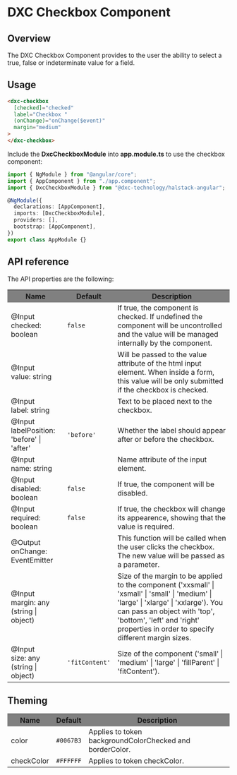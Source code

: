 # DXC Checkbox Component

## Overview

The DXC Checkbox Component provides to the user the ability to select a true, false or indeterminate value for a field.

## Usage

```html
<dxc-checkbox
  [checked]="checked"
  label="Checkbox "
  (onChange)="onChange($event)"
  margin="medium"
>
</dxc-checkbox>
```

Include the **DxcCheckboxModule** into **app.module.ts** to use the checkbox component:

```ts
import { NgModule } from "@angular/core";
import { AppComponent } from "./app.component";
import { DxcCheckboxModule } from "@dxc-technology/halstack-angular";

@NgModule({
  declarations: [AppComponent],
  imports: [DxcCheckboxModule],
  providers: [],
  bootstrap: [AppComponent],
})
export class AppModule {}
```

## API reference

The API properties are the following:

<table>
  <tr style="background-color: grey">
    <th>Name</th>
    <th>Default</th>
    <th>Description</th>
  </tr>
  <tr>
    <td>@Input<br>checked: boolean</td>
    <td><code>false</code></td>
    <td>
      If true, the component is checked. If undefined the component will be
      uncontrolled and the value will be managed internally by the
      component.
    </td>
  </tr>
  <tr>
    <td>@Input<br>value: string</td>
    <td></td>
    <td>
      Will be passed to the value attribute of the html input element. When
      inside a form, this value will be only submitted if the checkbox is
      checked.
    </td>
  </tr>
  <tr>
    <td>@Input<br>label: string</td>
    <td></td>
    <td>Text to be placed next to the checkbox.</td>
  </tr>
  <tr>
    <td>@Input<br>labelPosition: 'before' | 'after'</td>
    <td>
      <code>'before'</code>
    </td>
    <td>Whether the label should appear after or before the checkbox.</td>
  </tr>
  <tr>
    <td>@Input<br>name: string</td>
    <td></td>
    <td>Name attribute of the input element.</td>
  </tr>
  <tr>
    <td>@Input<br>disabled: boolean</td>
    <td>
      <code>false</code>
    </td>
    <td>If true, the component will be disabled.</td>
  </tr>
  <tr>
    <td>@Input<br>required: boolean</td>
    <td>
      <code>false</code>
    </td>
    <td>
      If true, the checkbox will change its appearence, showing that the
      value is required.
    </td>
  </tr>
  <tr>
    <td>@Output<br>onChange: EventEmitter</td>
    <td></td>
    <td>
      This function will be called when the user clicks the checkbox. The
      new value will be passed as a parameter.
    </td>
  </tr>
  <tr>
    <td>@Input<br>margin: any (string | object)</td>
    <td></td>
    <td>
      Size of the margin to be applied to the component ('xxsmall' |
      'xsmall' | 'small' | 'medium' | 'large' | 'xlarge' | 'xxlarge'). You
      can pass an object with 'top', 'bottom', 'left' and 'right' properties
      in order to specify different margin sizes.
    </td>
  </tr>
  <tr>
    <td>@Input<br>size: any (string | object)</td>
    <td>
      <code>'fitContent'</code>
    </td>
    <td>
      Size of the component ('small' | 'medium' | 'large' | 'fillParent' | 'fitContent').
    </td>
  </tr>
</table>

## Theming

<table>
    <tr style="background-color: grey">
        <th>Name</th>
        <th>Default</th>
        <th>Description</th>
    </tr>
    <tr>
        <td>color</td>
        <td><code>#0067B3</code></td>
        <td>Applies to token backgroundColorChecked and borderColor.</td>
    </tr>
    <tr>
        <td>checkColor</td>
        <td><code>#FFFFFF</code></td>
        <td>Applies to token checkColor.</td>
    </tr>
</table>
